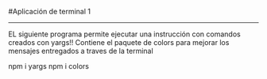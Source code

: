 #Aplicación de terminal 1
*************
EL siguiente programa permite ejecutar una instrucción con comandos creados con yargs!!
Contiene el paquete de colors para mejorar los mensajes entregados a traves de la terminal

npm i yargs
npm i colors
